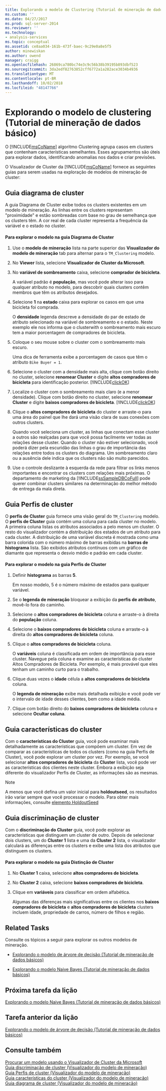 ```yaml
---
title: Explorando o modelo de Clustering (Tutorial de mineração de dados básico) | Microsoft Docs
ms.custom: ''
ms.date: 04/27/2017
ms.prod: sql-server-2014
ms.reviewer: ''
ms.technology:
- analysis-services
ms.topic: conceptual
ms.assetid: ce8aa034-161b-473f-baec-9c29e0a8e5f5
author: minewiskan
ms.author: owend
manager: craigg
ms.openlocfilehash: 26869ca780bc74e3c9c56b38b39195b893dbf523
ms.sourcegitcommit: 3da2edf82763852cff6772a1a282ace3034b4936
ms.translationtype: MT
ms.contentlocale: pt-BR
ms.lasthandoff: 10/02/2018
ms.locfileid: "48147766"
---
```

# <a name="exploring-the-clustering-model-basic-data-mining-tutorial"></a>Explorando o modelo de clustering (Tutorial de mineração de dados básico)
  O [!INCLUDE[msCoName](../includes/msconame-md.md)] algoritmo Clustering agrupa casos em clusters que contenham características semelhantes. Esses agrupamentos são úteis para explorar dados, identificando anomalias nos dados e criar previsões.  
  
 O Visualizador de Cluster da [!INCLUDE[msCoName](../includes/msconame-md.md)] fornece as seguintes guias para serem usadas na exploração de modelos de mineração de cluster:  
  

  
##  <a name="ClusterDiagramTab"></a> Guia diagrama de cluster  
 A guia Diagrama de Cluster exibe todos os clusters existentes em um modelo de mineração. As linhas entre os clusters representam "proximidade" e estão sombreadas com base no grau de semelhança que os clusters têm. A cor real de cada cluster representa a frequência da variável e o estado no cluster.  
  
#### <a name="to-explore-the-model-in-the-cluster-diagram-tab"></a>Para explorar o modelo na guia Diagrama de Cluster  
  
1.  Use o **modelo de mineração** lista na parte superior das **Visualizador do modelo de mineração** tab para alternar para o `TM_Clustering` modelo.  
  
2.  No **Viewer** lista, selecione **Visualizador de Cluster da Microsoft**.  
  
3.  No **variável de sombreamento** caixa, selecione **comprador de bicicleta**.  
  
     A variável padrão é **população**, mas você pode alterar isso para qualquer atributo no modelo, para descobrir quais clusters contêm membros que têm os atributos desejados.  
  
4.  Selecione **1** na **estado** caixa para explorar os casos em que uma bicicleta foi comprada.  
  
     O **densidade** legenda descreve a densidade do par de estado de atributo selecionado na variável de sombreamento e o estado. Neste exemplo ele nos informa que o clusterwith o sombreamento mais escuro tem a maior porcentagem de compradores de bicicleta.  
  
5.  Coloque o seu mouse sobre o cluster com o sombreamento mais escuro.  
  
     Uma dica de ferramenta exibe a porcentagem de casos que têm o atributo `Bike Buyer = 1`.  
  
6.  Selecione o cluster com a densidade mais alta, clique com botão direito no cluster, selecione **renomear Cluster** e digite **altos compradores de bicicleta** para identificação posterior. [!INCLUDE[clickOK](../includes/clickok-md.md)]  
  
7.  Localize o cluster com o sombreamento mais claro (e a menor densidade). Clique com botão direito no cluster, selecione **renomear Cluster** e digite **baixos compradores de bicicleta**. [!INCLUDE[clickOK](../includes/clickok-md.md)]  
  
8.  Clique o **altos compradores de bicicleta** do cluster e arraste-o para uma área do painel que lhe dará uma visão clara de suas conexões com outros clusters.  
  
     Quando você seleciona um cluster, as linhas que conectam esse cluster a outros são realçadas para que você possa facilmente ver todas as relações desse cluster. Quando o cluster não estiver selecionado, você poderá dizer pela escuridão das linhas o grau de importância das relações entre todos os clusters do diagrama. Um sombreamento claro ou a ausência dele indica que os clusters não são muito parecidos.  
  
9. Use o controle deslizante à esquerda da rede para filtrar os links menos importantes e encontrar os clusters com relações mais próximas. O departamento de marketing da [!INCLUDE[ssSampleDBCoFull](../includes/sssampledbcofull-md.md)] pode querer combinar clusters similares na determinação do melhor método de entrega da mala direta.  
  

  
##  <a name="ClusterProfilesTab"></a> Guia Perfis de cluster  
 O **perfis de Cluster** guia fornece uma visão geral do `TM_Clustering` modelo. O **perfis de Cluster** guia contém uma coluna para cada cluster no modelo. A primeira coluna listas os atributos associados a pelo menos um cluster. O resto do visualizador contém a distribuição dos estados de um atributo para cada cluster. A distribuição de uma variável discreta é mostrada como uma barra colorida com o número máximo de barras exibidas na **barras de histograma** lista. São exibidos atributos contínuos com um gráfico de diamante que representa o desvio médio e padrão em cada cluster.  
  
#### <a name="to-explore-the-model-in-the-cluster-profiles-tab"></a>Para explorar o modelo na guia Perfis de Cluster  
  
1.  Definir **histograma** as barras **5**.  
  
     Em nosso modelo, 5 é o número máximo de estados para qualquer variável.  
  
2.  Se o **legenda de mineração** bloquear a exibição da **perfis de atributo**, movê-lo fora do caminho.  
  
3.  Selecione o **altos compradores de bicicleta** coluna e arraste-o à direita do **população** coluna.  
  
4.  Selecione o **baixos compradores de bicicleta** coluna e arraste-o à direita do **altos compradores de bicicleta** coluna.  
  
5.  Clique o **altos compradores de bicicleta** coluna.  
  
     O **variáveis** coluna é classificada em ordem de importância para esse cluster. Navegue pela coluna e examine as características do cluster Altos Compradores de Bicicleta. Por exemplo, é mais provável que eles tenham um caminho curto para o trabalho.  
  
6.  Clique duas vezes o **idade** célula a **altos compradores de bicicleta** coluna.  
  
     O **legenda de mineração** exibe mais detalhada exibição e você pode ver o intervalo de idade desses clientes, bem como a idade média.  
  
7.  Clique com botão direito do **baixos compradores de bicicleta** coluna e selecione **Ocultar coluna**.  
  

  
##  <a name="ClusterCharacteristicsTab"></a> Guia características do cluster  
 Com o **características do Cluster** guia, você pode examinar mais detalhadamente as características que compõem um cluster. Em vez de comparar as características de todos os clusters (como na guia Perfis de Cluster), você pode explorar um cluster por vez. Por exemplo, se você selecionar **altos compradores de bicicleta** da **Cluster** lista, você pode ver as características dos clientes neste cluster. Embora a exibição seja diferente do visualizador Perfis de Cluster, as informações são as mesmas.  
  
> [!NOTE]  
>  A menos que você defina um valor inicial para **holdoutseed**, os resultados irão variar sempre que você processar o modelo. Para obter mais informações, consulte [elemento HoldoutSeed](../analysis-services/scripting/properties/holdoutseed-element.md)  
  

  
##  <a name="ClusterDiscriminationTab"></a> Guia discriminação de cluster  
 Com o **discriminação do Cluster** guia, você pode explorar as características que distinguem um cluster de outro. Depois de selecionar dois clusters, um do **Cluster 1** lista e uma da **Cluster 2** lista, o visualizador calculará as diferenças entre os clusters e exibe uma lista dos atributos que distinguem os clusters.  
  
#### <a name="to-explore-the-model-in-the-cluster-discrimination-tab"></a>Para explorar o modelo na guia Distinção de Cluster  
  
1.  No **Cluster 1** caixa, selecione **altos compradores de bicicleta**.  
  
2.  No **Cluster 2** caixa, selecione **baixos compradores de bicicleta**.  
  
3.  Clique em **variáveis** para classificar em ordem alfabética.  
  
     Algumas das diferenças mais significativas entre os clientes nos **baixos compradores de bicicleta** e **altos compradores de bicicleta** clusters incluem idade, propriedade de carros, número de filhos e região.  
  
## <a name="related-tasks"></a>Related Tasks  
 Consulte os tópicos a seguir para explorar os outros modelos de mineração.  
  
-   [Explorando o modelo de árvore de decisão &#40;Tutorial de mineração de dados básicos&#41;](../../2014/tutorials/exploring-the-decision-tree-model-basic-data-mining-tutorial.md)  
  
-   [Explorando o modelo Naive Bayes &#40;Tutorial de mineração de dados básicos&#41;](../../2014/tutorials/exploring-the-naive-bayes-model-basic-data-mining-tutorial.md)  
  
## <a name="next-task-in-lesson"></a>Próxima tarefa da lição  
 [Explorando o modelo Naive Bayes &#40;Tutorial de mineração de dados básicos&#41;](../../2014/tutorials/exploring-the-naive-bayes-model-basic-data-mining-tutorial.md)  
  
## <a name="previous-task-in-lesson"></a>Tarefa anterior da lição  
 [Explorando o modelo de árvore de decisão &#40;Tutorial de mineração de dados básicos&#41;](../../2014/tutorials/exploring-the-decision-tree-model-basic-data-mining-tutorial.md)  
  
## <a name="see-also"></a>Consulte também  
 [Procurar um modelo usando o Visualizador de Cluster da Microsoft](../../2014/analysis-services/data-mining/browse-a-model-using-the-microsoft-cluster-viewer.md)   
 [Guia discriminação de cluster &#40;Visualizador do modelo de mineração&#41;](../../2014/analysis-services/cluster-discrimination-tab-mining-model-viewer.md)   
 [Guia Perfis de cluster &#40;Visualizador do modelo de mineração&#41;](../../2014/analysis-services/cluster-profiles-tab-mining-model-viewer.md)   
 [Guia características do cluster &#40;Visualizador do modelo de mineração&#41;](../../2014/analysis-services/cluster-characteristics-tab-mining-model-viewer.md)   
 [Guia diagrama de cluster &#40;Visualizador do modelo de mineração&#41;](../../2014/analysis-services/cluster-diagram-tab-mining-model-viewer.md)  
  
  
